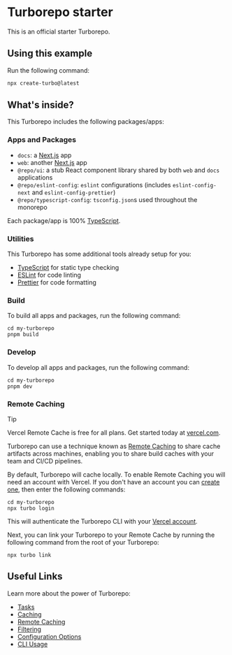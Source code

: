 # Turborepo starter

This is an official starter Turborepo.

## Using this example

Run the following command:

```sh
npx create-turbo@latest
```

## What's inside?

This Turborepo includes the following packages/apps:

### Apps and Packages

-  `docs`: a [Next.js](https://nextjs.org/) app
-  `web`: another [Next.js](https://nextjs.org/) app
-  `@repo/ui`: a stub React component library shared by both `web` and `docs` applications
-  `@repo/eslint-config`: `eslint` configurations (includes `eslint-config-next` and `eslint-config-prettier`)
-  `@repo/typescript-config`: `tsconfig.json`s used throughout the monorepo

Each package/app is 100% [TypeScript](https://www.typescriptlang.org/).

### Utilities

This Turborepo has some additional tools already setup for you:

-  [TypeScript](https://www.typescriptlang.org/) for static type checking
-  [ESLint](https://eslint.org/) for code linting
-  [Prettier](https://prettier.io) for code formatting

### Build

To build all apps and packages, run the following command:

```
cd my-turborepo
pnpm build
```

### Develop

To develop all apps and packages, run the following command:

```
cd my-turborepo
pnpm dev
```

### Remote Caching

> [!TIP]
> Vercel Remote Cache is free for all plans. Get started today at [vercel.com](https://vercel.com/signup?/signup?utm_source=remote-cache-sdk&utm_campaign=free_remote_cache).

Turborepo can use a technique known as [Remote Caching](https://turbo.build/repo/docs/core-concepts/remote-caching) to share cache artifacts across machines, enabling you to share build caches with your team and CI/CD pipelines.

By default, Turborepo will cache locally. To enable Remote Caching you will need an account with Vercel. If you don't have an account you can [create one](https://vercel.com/signup?utm_source=turborepo-examples), then enter the following commands:

```
cd my-turborepo
npx turbo login
```

This will authenticate the Turborepo CLI with your [Vercel account](https://vercel.com/docs/concepts/personal-accounts/overview).

Next, you can link your Turborepo to your Remote Cache by running the following command from the root of your Turborepo:

```
npx turbo link
```

## Useful Links

Learn more about the power of Turborepo:

-  [Tasks](https://turbo.build/repo/docs/core-concepts/monorepos/running-tasks)
-  [Caching](https://turbo.build/repo/docs/core-concepts/caching)
-  [Remote Caching](https://turbo.build/repo/docs/core-concepts/remote-caching)
-  [Filtering](https://turbo.build/repo/docs/core-concepts/monorepos/filtering)
-  [Configuration Options](https://turbo.build/repo/docs/reference/configuration)
-  [CLI Usage](https://turbo.build/repo/docs/reference/command-line-reference)
